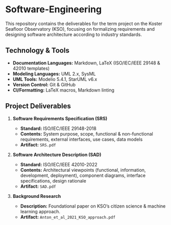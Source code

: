 # Software-Engineering
This repository contains the deliverables for the term project on the Koster Seafloor Observatory (KSO), focusing on formalizing requirements and designing software architecture according to industry standards.


## Technology & Tools
- **Documentation Languages:** Markdown, LaTeX (ISO/IEC/IEEE 29148 & 42010 templates)  
- **Modeling Languages:** UML 2.x, SysML  
- **UML Tools:** Modelio 5.4.1, StarUML v6.x  
- **Version Control:** Git & GitHub  
- **CI/Formatting:** LaTeX macros, Markdown linting

## Project Deliverables

1. **Software Requirements Specification (SRS)** 
   - **Standard:** ISO/IEC/IEEE 29148-2018  
   - **Contents:** System purpose, scope, functional & non-functional requirements, external interfaces, use cases, data models  
   - **Artifact:** `SRS.pdf` 

2. **Software Architecture Description (SAD)** 
   - **Standard:** ISO/IEC/IEEE 42010-2022  
   - **Contents:** Architectural viewpoints (functional, information, development, deployment), component diagrams, interface specifications, design rationale  
   - **Artifact:** `SAD.pdf` 

3. **Background Research** 
   - **Description:** Foundational paper on KSO’s citizen science & machine learning approach.  
   - **Artifact:** `Anton_et_al_2021_KSO_approach.pdf`
